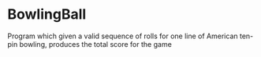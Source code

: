 # BowlingBall
Program which given a valid sequence of rolls for one line of American ten-pin bowling, produces the total score for the game 
